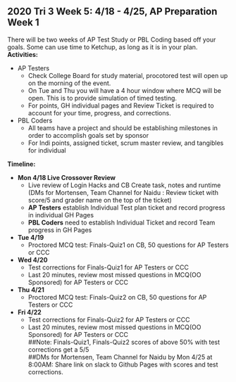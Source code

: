 ## **2020 Tri 3 Week 5: 4/18 - 4/25, AP Preparation Week 1**  
There will be two weeks of AP Test Study or PBL Coding based off your goals. Some can use time to Ketchup, as long as it is in your plan.  
**Activities:**
* AP Testers
    * Check College Board for study material, procotored test will open up on the morning of the event.
    * On Tue and Thu you will have a 4 hour window where MCQ will be open.  This is to provide simulation of timed testing.
    * For points, GH individual pages and Review Ticket is required to account for your time, progress, and corrections.
* PBL Coders  
    * All teams have a project and should be establishing milestones in order to accomplish goals set by sponsor
    * For Indi points, assigned ticket, scrum master review, and tangibles for individual  
    
**Timeline:**  
* **Mon 4/18 Live Crossover Review**
  * Live review of Login Hacks and CB Create task, notes and runtime (DMs for Mortensen, Team Channel for Naidu : Review ticket with score/5 and grader name on the top of the ticket)
  * **AP Testers** establish Individual Test plan ticket and record progress in individual GH Pages
  * **PBL Coders** need to establish Individual Ticket and record Team progress in GH Pages 
* **Tue 4/19**
    * Proctored MCQ test: Finals-Quiz1 on CB, 50 questions for AP Testers or CCC  
* **Wed 4/20**
  * Test corrections for Finals-Quiz1 for AP Testers or CCC    
  * Last 20 minutes, review most missed questions in MCQ(OO Sponsored) for AP Testers or CCC
* **Thu 4/21**
    * Proctored MCQ test: Finals-Quiz2 on CB, 50 questions for AP Testers or CCC   
* **Fri 4/22**
  * Test corrections for Finals-Quiz2 for AP Testers or CCC  
  * Last 20 minutes, review most missed questions in MCQ(OO Sponsored) for AP Testers or CCC  
##Note: Finals-Quiz1, Finals-Quiz2 scores of above 50% with test corrections get a 5/5  
##DMs for Mortensen, Team Channel for Naidu by Mon 4/25 at 8:00AM: Share link on slack to Github Pages with scores and test corrections.  
